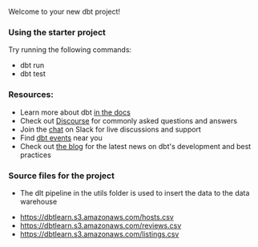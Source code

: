 Welcome to your new dbt project!

### Using the starter project

Try running the following commands:
- dbt run
- dbt test


### Resources:
- Learn more about dbt [in the docs](https://docs.getdbt.com/docs/introduction)
- Check out [Discourse](https://discourse.getdbt.com/) for commonly asked questions and answers
- Join the [chat](https://community.getdbt.com/) on Slack for live discussions and support
- Find [dbt events](https://events.getdbt.com) near you
- Check out [the blog](https://blog.getdbt.com/) for the latest news on dbt's development and best practices

### Source files for the project
- The dlt pipeline in the utils folder is used to insert the data to the data warehouse
 * https://dbtlearn.s3.amazonaws.com/hosts.csv
 * https://dbtlearn.s3.amazonaws.com/reviews.csv
 * https://dbtlearn.s3.amazonaws.com/listings.csv

